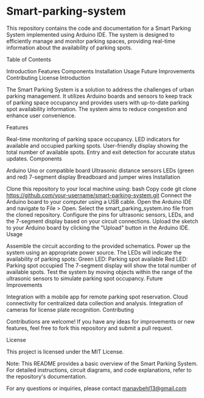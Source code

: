 # Smart-parking-system
This repository contains the code and documentation for a Smart Parking System implemented using Arduino IDE. The system is designed to efficiently manage and monitor parking spaces, providing real-time information about the availability of parking spots.

Table of Contents

Introduction
Features
Components
Installation
Usage
Future Improvements
Contributing
License
Introduction

The Smart Parking System is a solution to address the challenges of urban parking management. It utilizes Arduino boards and sensors to keep track of parking space occupancy and provides users with up-to-date parking spot availability information. The system aims to reduce congestion and enhance user convenience.

Features

Real-time monitoring of parking space occupancy.
LED indicators for available and occupied parking spots.
User-friendly display showing the total number of available spots.
Entry and exit detection for accurate status updates.
Components

Arduino Uno or compatible board
Ultrasonic distance sensors
LEDs (green and red)
7-segment display
Breadboard and jumper wires
Installation

Clone this repository to your local machine using:
bash
Copy code
git clone https://github.com/your-username/smart-parking-system.git
Connect the Arduino board to your computer using a USB cable.
Open the Arduino IDE and navigate to File > Open. Select the smart_parking_system.ino file from the cloned repository.
Configure the pins for ultrasonic sensors, LEDs, and the 7-segment display based on your circuit connections.
Upload the sketch to your Arduino board by clicking the "Upload" button in the Arduino IDE.
Usage

Assemble the circuit according to the provided schematics.
Power up the system using an appropriate power source.
The LEDs will indicate the availability of parking spots:
Green LED: Parking spot available
Red LED: Parking spot occupied
The 7-segment display will show the total number of available spots.
Test the system by moving objects within the range of the ultrasonic sensors to simulate parking spot occupancy.
Future Improvements

Integration with a mobile app for remote parking spot reservation.
Cloud connectivity for centralized data collection and analysis.
Integration of cameras for license plate recognition.
Contributing

Contributions are welcome! If you have any ideas for improvements or new features, feel free to fork this repository and submit a pull request.

License

This project is licensed under the MIT License.

Note: This README provides a basic overview of the Smart Parking System. For detailed instructions, circuit diagrams, and code explanations, refer to the repository's documentation.

For any questions or inquiries, please contact manavbehl13@gmail.com
